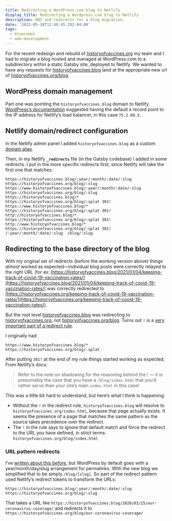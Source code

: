 ```yaml
---
title: Redirecting a WordPress.com blog to Netlify
display_title: Redirecting a Wordpress.com blog to Netlify
description: DNS and redirects for a blog migration.
date: '2022-05-10T12:48:45.202-04:00'
tags:
  - bluecadet
  - web-development
---
```


For the recent redesign and rebuild of [historyofvaccines.org](https://historyofvaccines.org) my team and I had to migrate a blog hosted and managed at WordPress.com to a subdirectory within a static Gatsby site, deployed to Netlify. We wanted to have any requests for [historyofvaccines.blog](https://historyofvaccines.blog) land at the appropriate new url of [historyofvaccines.org/blog](https://historyofvaccines.org/blog).

## WordPress domain management

Part one was pointing the `historyofvaccines.blog` domain to Netlify. [WordPress’s documentation](https://wordpress.com/support/domains/custom-dns/#editing-or-deleting-dns-records) suggested having the default `A` record point to the IP address for Netlify’s load balancer, in this case `75.2.60.5`.

## Netlify domain/redirect configuration

In the Netlify admin panel I added `historyofvaccines.blog` as a custom [domain alias](https://docs.netlify.com/domains-https/custom-domains/multiple-domains/#domain-aliases).

Then, in my Netlify **`_redirects`** file (in the Gatsby codebase) I added in some redirects. I put in the more specific redirects first, since Netlify will take the first one that matches.

```shell
https://historyofvaccines.blog/:year/:month/:date/:slug https://historyofvaccines.org/blog/:slug
https://www.historyofvaccines.blog/:year/:month/:date/:slug https://historyofvaccines.org/blog/:slug
https://historyofvaccines.blog/* https://historyofvaccines.org/blog/:splat 301!
https://www.historyofvaccines.blog/* https://historyofvaccines.org/blog/:splat 301!
http://historyofvaccines.blog/* https://historyofvaccines.org/blog/:splat 301!
http://www.historyofvaccines.blog/* https://historyofvaccines.org/blog/:splat 301!
/:year/:month/:date/:slug  /blog/:slug
```

## Redirecting to the base directory of the blog

With my original set of redirects (before the working version above) things *almost* worked as expected—individual blog posts were correctly relayed to the right URL (for ex: [https://historyofvaccines.blog/2021/01/04/keeping-track-of-covid-19-vaccination-rates/](https://historyofvaccines.blog/2021/01/04/keeping-track-of-covid-19-vaccination-rates/) was correctly redirected to [https://historyofvaccines.org/keeping-track-of-covid-19-vaccination-rates/](https://historyofvaccines.org/keeping-track-of-covid-19-vaccination-rates/). 

But the root level [historyofvaccines.blog](https://historyofvaccines.blog) was redirecting to [historyofvaccines.org](https://historyofvaccines.org), not [historyofvaccines.org/blog](https://historyofvaccines.org/blog). Turns out `!` is a [very important part of a redirect rule](https://docs.netlify.com/routing/redirects/redirect-options/#domain-level-redirects).


I originally had:

```
https://www.historyofvaccines.blog/* https://historyofvaccines.org/blog/:splat
```
    
After putting `301!` at the end of my rule things started working as expected. From Netlify’s docs:

> Refer to the note on shadowing for the reasoning behind the ! — it is presumably the case that you have a `/blog/index.html` that you’d rather serve than your site’s main `index.html` in this case!

This was a little bit hard to understand, but here’s what I think is happening:

* Without the `!` in the redirect rule, `historyofvaccines.blog` will resolve to `historyofvaccines.org/index.html`, because that page actually exists. It seems the presence of a page that matches the same pattern as the source takes precedence over the redirect.
* The `!` in the rule says to ignore that default match and force the redirect to the URL you have defined, in strict terms: `historyofvaccines.org/blog/index.html`

### URL pattern redirects

I’ve [written about this before](/posts/eleventy-netlify-redirects/), but WordPress by default goes with a year/month/day/slug arrangement for permalinks. With the new blog we simplified that to be simply `/blog/[slug]`. So part of the redirect pattern used Netlify’s redirect tokens to transform the URLs:

```
https://historyofvaccines.blog/:year/:month/:date/:slug https://historyofvaccines.org/blog/:slug
```

That takes a URL like `https://historyofvaccines.blog/2020/03/15/our-coronavirus-coverage/` and redirects it to `https://historyofvaccines.org/blog/our-coronavirus-coverage/`

